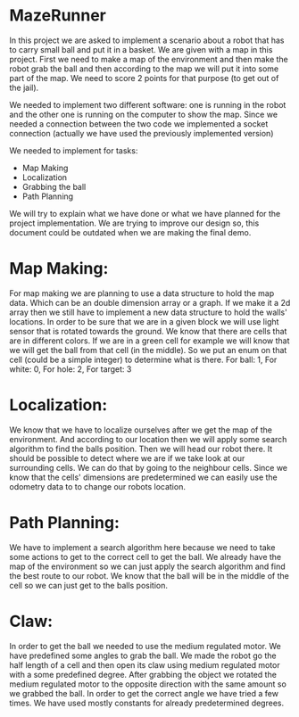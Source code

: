 # MazeRunner

In this project we are asked to implement a scenario about a robot that has to carry small ball and put it in a basket.
We are given with a map in this project. First we need to make a map of the environment and then make the robot grab the ball 
and then according to the map we will put it into some part of the map. We need to score 2 points for that purpose (to get out of the jail).

We needed to implement two different software: one is running in the robot and the other one is running on the computer to show the map.
Since we needed a connection between the two code we implemented a socket connection (actually we have used the previously implemented version)

We needed to implement for tasks: 
* Map Making
* Localization
* Grabbing the ball
* Path Planning

We will try to explain what we have done or what we have planned for the project implementation.
We are trying to improve our design so, this document could be outdated when we are making the final demo.

# Map Making:
For map making we are planning to use a data structure to hold the map data. Which can be an double dimension array or a graph.
If we make it a 2d array then we still have to implement a new data structure to hold the walls' locations. In order to be sure that we are in a given block we will use light sensor that is rotated towards the ground. We know that there are cells that are in different colors. If we are in a green cell for example we will know that we will get the ball from that cell (in the middle). So we put an enum on that cell (could be a simple integer) to determine what is there. For ball: 1, For white: 0, For hole: 2, For target: 3

# Localization:
We know that we have to localize ourselves after we get the map of the environment. And according to our location then we will apply some search algorithm to find the balls position. Then we will head our robot there. It should be possible to detect where we are if we take look at our surrounding cells. We can do that by going to the neighbour cells. Since we know that the cells' dimensions are predetermined we can easily use the odometry data to to change our robots location.

# Path Planning:
We have to implement a search algorithm here because we need to take some actions to get to the correct cell to get the ball. We already have the map of the environment so we can just apply the search algorithm and find the best route to our robot. We know that the ball will be in the middle of the cell so we can just get to the balls position.

# Claw:
In order to get the ball we needed to use the medium regulated motor. We have predefined some angles to grab the ball. We made the robot go the half length of a cell and then open its claw using medium regulated motor with a some predefined degree. After grabbing the object we rotated the medium regulated motor to the opposite direction with the same amount so we grabbed the ball. In order to get the correct angle we have tried a few times. We have used mostly constants for already predetermined degrees. 
